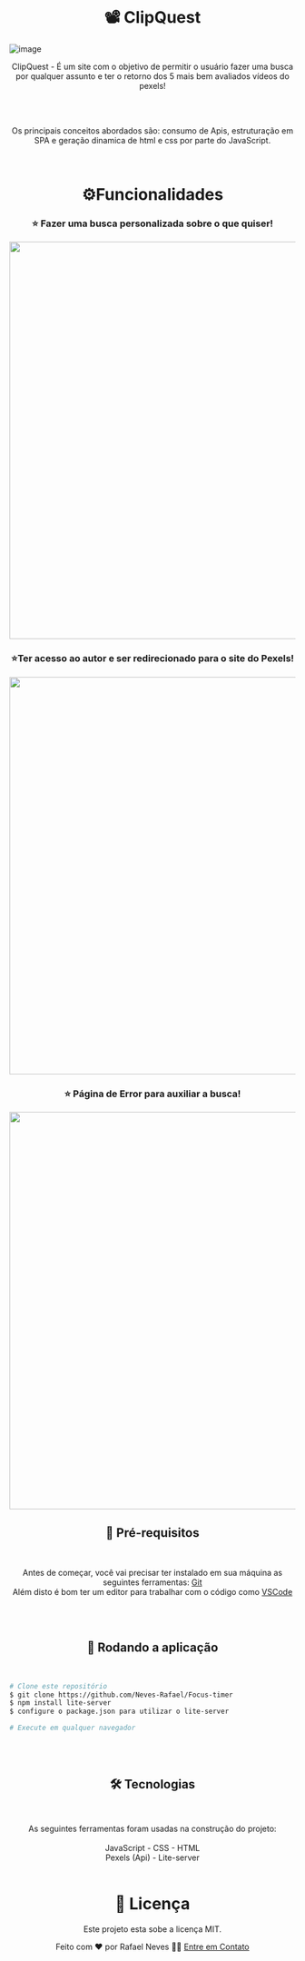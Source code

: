 <h1 align="center">📽️ ClipQuest</h1>

![image]((https://github.com/Neves-Rafael/Clip-Quest/assets/136202919/63a04561-01a8-4306-bb08-ffbf142b814b)
)


<p align="center">ClipQuest - É um site com o objetivo de permitir o usuário fazer uma busca por qualquer assunto e ter o retorno dos 5 mais bem avaliados vídeos do pexels!</p>
<br/>
<br/>
<p align="center">Os principais conceitos abordados são: consumo de Apis, estruturação em SPA e geração dinamica de html e css por parte do JavaScript.</p>
<br/>




<h1 align="center">⚙️Funcionalidades</h1>


<h3 align="center">⭐ Fazer uma busca personalizada sobre o que quiser!</h3>

<p align="center">
  <img width="700px" src="https://github.com/Neves-Rafael/Clip-Quest/assets/136202919/06ba3e8d-bba2-4894-8c95-d1487ff85e1c">
</p>

<h3 align="center">⭐Ter acesso ao autor e ser redirecionado para o site do Pexels!</h3>
<p align="center">
  <img width="700px" src="https://github.com/Neves-Rafael/Clip-Quest/assets/136202919/ec73f2f6-34d5-4e87-a02a-09dc1ce156e3">
</p>

<h3 align="center">⭐ Página de Error para auxiliar a busca!</h3>
<p align="center">
  <img width="700px" src="https://github.com/Neves-Rafael/Clip-Quest/assets/136202919/ff70129a-20ba-4d68-81de-de75bc2c11dc">
</p>


<h2 align="center">🧱 Pré-requisitos</h2>
<br/>

<p align="center">Antes de começar, você vai precisar ter instalado em sua máquina as seguintes ferramentas: <a href="https://git-scm.com">Git</a> <br/>
Além disto é bom ter um editor para trabalhar com o código como <a href="https://code.visualstudio.com/">VSCode</a></p>
<br/>
<br/>
<h2 align="center">🎲 Rodando a aplicação</h2>
<br/>

<p align="center">

```bash
# Clone este repositório
$ git clone https://github.com/Neves-Rafael/Focus-timer
$ npm install lite-server
$ configure o package.json para utilizar o lite-server

# Execute em qualquer navegador
```
</p>
<br/>
<br/>

<h2 align="center">🛠 Tecnologias</h2>
<br/>

<p align="center">As seguintes ferramentas foram usadas na construção do projeto:<br/>
<br/>  
JavaScript - CSS - HTML
<br/>
Pexels (Api) - Lite-server
<br/>
<br/>

<h1 align="center">📝 Licença</h1>

<p align="center">Este projeto esta sobe a licença MIT.</p>

<p align="center">Feito com ❤️ por Rafael Neves 👋🏽 <a href="https://www.linkedin.com/in/rafael-neves-profile/">Entre em Contato</a></p>

